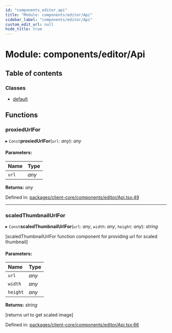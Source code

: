 ```yaml
---
id: "components_editor_api"
title: "Module: components/editor/Api"
sidebar_label: "components/editor/Api"
custom_edit_url: null
hide_title: true
---
```


# Module: components/editor/Api

## Table of contents

### Classes

- [default](../classes/components_editor_api.default.md)

## Functions

### proxiedUrlFor

▸ `Const`**proxiedUrlFor**(`url`: *any*): *any*

#### Parameters:

Name | Type |
:------ | :------ |
`url` | *any* |

**Returns:** *any*

Defined in: [packages/client-core/components/editor/Api.tsx:49](https://github.com/xr3ngine/xr3ngine/blob/56376a778/packages/client-core/components/editor/Api.tsx#L49)

___

### scaledThumbnailUrlFor

▸ `Const`**scaledThumbnailUrlFor**(`url`: *any*, `width`: *any*, `height`: *any*): *string*

[scaledThumbnailUrlFor function component for providing url for scaled thumbnail]

#### Parameters:

Name | Type |
:------ | :------ |
`url` | *any* |
`width` | *any* |
`height` | *any* |

**Returns:** *string*

[returns url to get scaled image]

Defined in: [packages/client-core/components/editor/Api.tsx:66](https://github.com/xr3ngine/xr3ngine/blob/56376a778/packages/client-core/components/editor/Api.tsx#L66)
